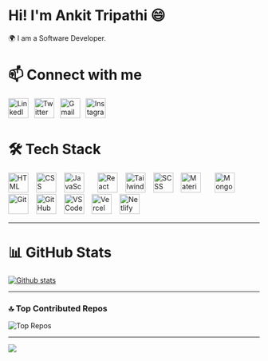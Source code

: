 # Hi! I'm Ankit Tripathi 😄
🌍 I am a Software Developer.

# 📫 Connect with me
<p align="left">
  <a href="https://www.linkedin.com/in/ankittripathe" target="_blank">
    <img src="https://skillicons.dev/icons?i=linkedin" alt="LinkedIn" height="40" /></a>&nbsp;&nbsp;
  <a href="https://x.com/ankittripathe" target="_blank">
    <img src="https://skillicons.dev/icons?i=twitter" alt="Twitter" height="40" /></a>&nbsp;&nbsp;
  <a href="mailto:ankittripathe@gmail.com" target="_blank">
    <img src="https://skillicons.dev/icons?i=gmail" alt="Gmail" height="40" /></a>&nbsp;&nbsp;
  <a href="https://instagram.com/ankit_tripathee" target="_blank">
    <img src="https://skillicons.dev/icons?i=instagram" alt="Instagram" height="40" />
  </a>
</p>



# 🛠 Tech Stack  
<p align="left">
  <img src="https://skillicons.dev/icons?i=html" alt="HTML" height="40" />
  &nbsp;&nbsp;
  <img src="https://skillicons.dev/icons?i=css" alt="CSS" height="40" />
  &nbsp;&nbsp;
  <img src="https://skillicons.dev/icons?i=javascript" alt="JavaScript" height="40" />
  &nbsp;&nbsp;&nbsp;&nbsp;&nbsp;
  
  <img src="https://skillicons.dev/icons?i=react" alt="React" height="40" />
  &nbsp;&nbsp;
  <img src="https://skillicons.dev/icons?i=tailwind" alt="Tailwind CSS" height="40" />
  &nbsp;&nbsp;
  <img src="https://skillicons.dev/icons?i=scss" alt="SCSS" height="40" />
  &nbsp;&nbsp;
  <img src="https://skillicons.dev/icons?i=materialui" alt="Material UI" height="40" />
  &nbsp;&nbsp;&nbsp;&nbsp;&nbsp;

  <img src="https://skillicons.dev/icons?i=mongodb" alt="MongoDB" height="40" />
  &nbsp;&nbsp;&nbsp;&nbsp;&nbsp;

  <img src="https://skillicons.dev/icons?i=git" alt="Git" height="40" />
  &nbsp;&nbsp;
  <img src="https://skillicons.dev/icons?i=github" alt="GitHub" height="40" />
  &nbsp;&nbsp;
  <img src="https://skillicons.dev/icons?i=vscode" alt="VS Code" height="40" />
  &nbsp;&nbsp;
  <img src="https://skillicons.dev/icons?i=vercel" alt="Vercel" height="40" />
  &nbsp;&nbsp;
  <img src="https://skillicons.dev/icons?i=netlify" alt="Netlify" height="40" />
</p>


---

# 📊 GitHub Stats
   <a href="#">![Github stats](https://github-readme-stats.vercel.app/api?username=ankittripathe&theme=blueberry&count_private=true&hide_border=true&line_height=20)</a>
 <!-- <a href="#">![Top Langs](https://github-readme-stats.vercel.app/api/top-langs/?username=ankittripathe&layout=compact&theme=blueberry&count_private=true&hide_border=true)</a> -->


---

### 🔝 Top Contributed Repos  
![Top Repos](https://github-contributor-stats.vercel.app/api?username=ankittripathe&limit=5&theme=dark&combine_all_yearly_contributions=true)


---

[![](https://visitcount.itsvg.in/api?id=ankittripathe&icon=0&color=0)](https://visitcount.itsvg.in)


